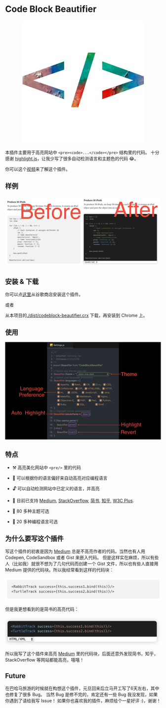 # Code Block Beautifier

<p align="center">
    <img width="400" src="screenshot/icon-origin.png">
</p>

本插件主要用于高亮网站中 `<pre><code>...</code></pre>` 结构里的代码。
十分感谢 [highlight.js](https://highlightjs.org/)，让我少写了很多自动检测语言和主题色的代码 😂。 

你可以这个[视频]()来了解这个插件。

## 样例

![Scrrenshot](screenshot/effect.png)

## 安装 & 下载

你可以点[这里](https://chrome.google.com/webstore/detail/code-block-beautifier/gpcjjddhdnilcbddlonlfgdbejfboonn)从谷歌商店安装这个插件。

或者

从本项目的[./dist/codeblock-beautifier.crx](./dist/codeblock-beautifier.crx) 下载，再安装到 Chrome 上。

## 使用 

![使用](screenshot/how-to-use.png)

## 特点

* ⚒ 高亮美化网站中 `<pre/>` 里的代码

* 🧲 可以根据你的语言偏好来自动高亮对应编程语言

* 🔓 可以自动检测网站中已定义的语言，并高亮

* 🎁 目前已支持 [Medium](https://medium.com/), [StackOverflow](https://stackoverflow.com/),
[简书](https://www.jianshu.com/), [知乎](https://www.zhihu.com/), [W3C Plus](https://www.w3cplus.com/).

* 🎉 80 多种主题可选

* 🎊 20 多种编程语言可选

## 为什么要写这个插件
写这个插件的初衷是因为 [Medium](www.medium.com) 总是不高亮作者的代码。当然也有人用 Codepen, CodeSandbox 或者 Gist 来嵌入代码。
但是这样实在麻烦，所以有些人（比如我）就很不想为了几句代码而创建一个 Gist 文件，所以也有些人直接用 Medium 提供的代码块。所以我经常看到这样的代码块：

![No highlight](screenshot/notHighlight.png)

但是我更想看到的是简书的高亮代码：

![Highlight](screenshot/highlight.png)

所以我写了这个插件来高亮 [Medium](www.medium.com) 里的代码块，后面还意外发现简书，知乎，StackOverflow 等网站都能高亮，嘻嘻！

## Future
在巴哈马旅游的时候就在构想这个插件，元旦回来后立马开工写了6天左右，其中也修复了很多 Bug。
当然 Bug 是修不完的，肯定还有一些 Bug 我没发现，如果你遇到了请给我写 Issue！
如果你也喜欢我的插件，麻烦给个一星好评 :)，谢谢！

